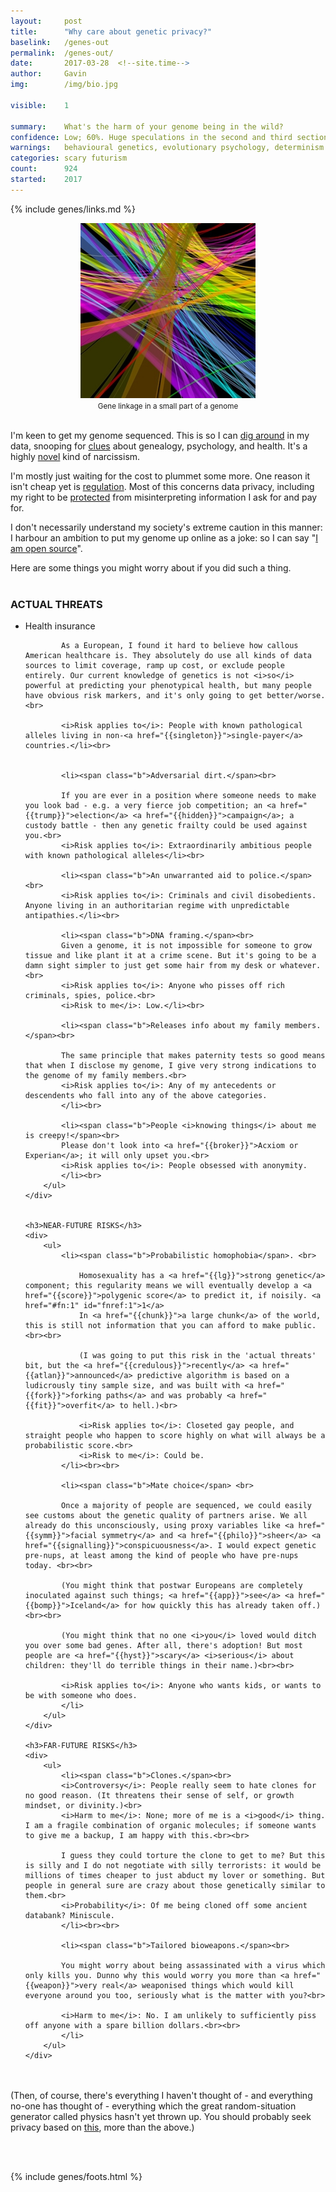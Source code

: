 ```yaml
---
layout:     post
title:      "Why care about genetic privacy?"
baselink:   /genes-out
permalink:  /genes-out/
date:       2017-03-28  <!--site.time-->
author:     Gavin   
img:		/img/bio.jpg

visible:    1

summary:    What's the harm of your genome being in the wild?
confidence:	Low; 60%. Huge speculations in the second and third sections.
warnings:   behavioural genetics, evolutionary psychology, determinism
categories: scary futurism
count: 		924
started:    2017
---
```



{%	include genes/links.md	%} 

<div align="center"><img src="/img/bio.jpg" /><br>
<small>Gene linkage in a small part of a genome</small></div><br>


I'm keen to get my genome sequenced. This is so I can [dig around][open] in my data, snooping for [clues][snp] about genealogy, psychology, and health. It's a highly [novel][diy] kind of narcissism.

I'm mostly just waiting for the cost to plummet some more. One reason it isn't cheap yet is [regulation][regs]. Most of this concerns data privacy, including my right to be [protected][alex] from misinterpreting information I ask for and pay for. 

I don't necessarily understand my society's extreme caution in this manner: I harbour an ambition to put my genome up online as a joke: so I can say "[I am open source][ftp]".

Here are some things you might worry about if you did such a thing.<br><br>


<div class="accordion">
	<h3>ACTUAL THREATS</h3>
	<div>
		<ul>
			<li><span class="b">Health insurance</span> <br>

			As a European, I found it hard to believe how callous American healthcare is. They absolutely do use all kinds of data sources to limit coverage, ramp up cost, or exclude people entirely. Our current knowledge of genetics is not <i>so</i> powerful at predicting your phenotypical health, but many people have obvious risk markers, and it's only going to get better/worse. <br>

			<i>Risk applies to</i>: People with known pathological alleles living in non-<a href="{{singleton}}">single-payer</a> countries.</li><br>


			<li><span class="b">Adversarial dirt.</span><br> 

			If you are ever in a position where someone needs to make you look bad - e.g. a very fierce job competition; an <a href="{{trump}}">election</a> <a href="{{hidden}}">campaign</a>; a custody battle - then any genetic frailty could be used against you.<br>
			<i>Risk applies to</i>: Extraordinarily ambitious people with known pathological alleles</li><br>

			<li><span class="b">An unwarranted aid to police.</span><br>
			<i>Risk applies to</i>: Criminals and civil disobedients. Anyone living in an authoritarian regime with unpredictable antipathies.</li><br>

			<li><span class="b">DNA framing.</span><br>
			Given a genome, it is not impossible for someone to grow tissue and like plant it at a crime scene. But it's going to be a damn sight simpler to just get some hair from my desk or whatever.<br>
			<i>Risk applies to</i>: Anyone who pisses off rich criminals, spies, police.<br>
			<i>Risk to me</i>: Low.</li><br>

			<li><span class="b">Releases info about my family members.</span><br>

			The same principle that makes paternity tests so good means that when I disclose my genome, I give very strong indications to the genome of my family members.<br>
			<i>Risk applies to</i>: Any of my antecedents or descendents who fall into any of the above categories.
			</li><br>
			
			<li><span class="b">People <i>knowing things</i> about me is creepy!</span><br>
			Please don't look into <a href="{{broker}}">Acxiom or Experian</a>; it will only upset you.<br>
			<i>Risk applies to</i>: People obsessed with anonymity.
			</li><br>
		</ul>
	</div>


	<h3>NEAR-FUTURE RISKS</h3>
	<div>
		<ul>
			<li><span class="b">Probabilistic homophobia</span>. <br> 
			
				Homosexuality has a <a href="{{lg}}">strong genetic</a> component; this regularity means we will eventually develop a <a href="{{score}}">polygenic score</a> to predict it, if noisily. <a href="#fn:1" id="fnref:1">1</a>
				In <a href="{{chunk}}">a large chunk</a> of the world, this is still not information that you can afford to make public. <br><br>

				(I was going to put this risk in the 'actual threats' bit, but the <a href="{{credulous}}">recently</a> <a href="{{atlan}}">announced</a> predictive algorithm is based on a ludicrously tiny sample size, and was built with <a href="{{fork}}">forking paths</a> and was probably <a href="{{fit}}">overfit</a> to hell.)<br>

				<i>Risk applies to</i>: Closeted gay people, and straight people who happen to score highly on what will always be a probabilistic score.<br>
				<i>Risk to me</i>: Could be.
			</li><br><br>

			<li><span class="b">Mate choice</span> <br>

			Once a majority of people are sequenced, we could easily see customs about the genetic quality of partners arise. We all already do this unconsciously, using proxy variables like <a href="{{symm}}">facial symmetry</a> and <a href="{{philo}}">sheer</a> <a href="{{signalling}}">conspicuousness</a>. I would expect genetic pre-nups, at least among the kind of people who have pre-nups today. <br><br>

			(You might think that postwar Europeans are completely inoculated against such things; <a href="{{app}}">see</a> <a href="{{bomp}}">Iceland</a> for how quickly this has already taken off.)<br><br>

			(You might think that no one <i>you</i> loved would ditch you over some bad genes. After all, there's adoption! But most people are <a href="{{hyst}}">scary</a> <i>serious</i> about children: they'll do terrible things in their name.)<br><br>

			<i>Risk applies to</i>: Anyone who wants kids, or wants to be with someone who does. 
			</li>
		</ul>
	</div>

	<h3>FAR-FUTURE RISKS</h3>
	<div>
		<ul>
			<li><span class="b">Clones.</span><br>
			<i>Controversy</i>: People really seem to hate clones for no good reason. (It threatens their sense of self, or growth mindset, or divinity.)<br>
			<i>Harm to me</i>: None; more of me is a <i>good</i> thing. I am a fragile combination of organic molecules; if someone wants to give me a backup, I am happy with this.<br><br> 

			I guess they could torture the clone to get to me? But this is silly and I do not negotiate with silly terrorists: it would be millions of times cheaper to just abduct my lover or something. But people in general sure are crazy about those genetically similar to them.<br> 
			<i>Probability</i>: Of me being cloned off some ancient databank? Miniscule.
			</li><br><br>

			<li><span class="b">Tailored bioweapons.</span><br>

			You might worry about being assassinated with a virus which only kills you. Dunno why this would worry you more than <a href="{{weapon}}">very real</a> weaponised things which would kill everyone around you too, seriously what is the matter with you?<br>

			<i>Harm to me</i>: No. I am unlikely to sufficiently piss off anyone with a spare billion dollars.<br><br> 
			</li>
		</ul>
	</div>
</div>

<br><br>
(Then, of course, there's everything I haven't thought of - and everything no-one has thought of - everything which the great random-situation generator called physics hasn't yet thrown up. You should probably seek privacy based on [this][Chester], more than the above.)

<br><br>

[ftp]:		ftp://ftp.ncbi.nih.gov/genomes/H_sapiens
[snp]: 		http://www.snpedia.com/index.php/SNPedia:FAQ
[diy]:		https://en.wikipedia.org/wiki/Do-it-yourself_biology
[open]:		https://www.open-bio.org/wiki/Main_Page
[regs]:		https://en.wikipedia.org/wiki/23andMe#FDA
[alex]:		http://slatestarcodex.com/2013/11/26/a-letter-i-will-probably-send-to-the-fda/
[weapon]:	https://en.wikipedia.org/wiki/List_of_U.S._biological_weapons_topics#Weaponized_biological_agents
[Chester]:			https://en.wikipedia.org/wiki/G._K._Chesterton#Chesterton.27s_fence

{%  include genes/foots.html %}